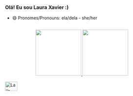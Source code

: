 ### Olá! Eu sou Laura Xavier :)

- 😄 Pronomes/Pronouns: ela/dela - she/her
##

<div align="center">
  <a href="https://github.com/laura-chagas">
  <img height="150em" src="https://github-readme-stats.vercel.app/api?username=laura-chagas&show_icons=true&theme=midnight-purple&include_all_commits=true&count_private=true"/>
  <img height="150em" src="https://github-readme-stats.vercel.app/api/top-langs/?username=laura-chagas&layout=compact&langs_count=7&theme=midnight-purple"/>
</div>
  <div style="display: inline_block"><br>
  <img align="center" alt="Lau-JAVA" height="30" width="40" src="https://cdn.jsdelivr.net/gh/devicons/devicon/icons/java/java-original.svg">
</div>
  
